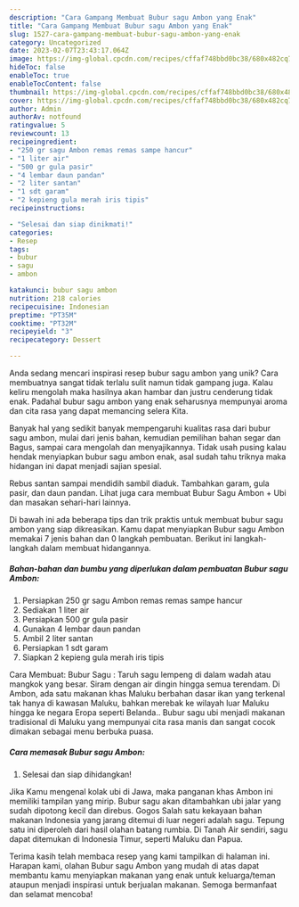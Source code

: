 ```yaml
---
description: "Cara Gampang Membuat Bubur sagu Ambon yang Enak"
title: "Cara Gampang Membuat Bubur sagu Ambon yang Enak"
slug: 1527-cara-gampang-membuat-bubur-sagu-ambon-yang-enak
category: Uncategorized
date: 2023-02-07T23:43:17.064Z
image: https://img-global.cpcdn.com/recipes/cffaf748bbd0bc38/680x482cq70/bubur-sagu-ambon-foto-resep-utama.jpg
hideToc: false
enableToc: true
enableTocContent: false
thumbnail: https://img-global.cpcdn.com/recipes/cffaf748bbd0bc38/680x482cq70/bubur-sagu-ambon-foto-resep-utama.jpg
cover: https://img-global.cpcdn.com/recipes/cffaf748bbd0bc38/680x482cq70/bubur-sagu-ambon-foto-resep-utama.jpg
author: Admin
authorAv: notfound
ratingvalue: 5
reviewcount: 13
recipeingredient:
- "250 gr sagu Ambon remas remas sampe hancur"
- "1 liter air"
- "500 gr gula pasir"
- "4 lembar daun pandan"
- "2 liter santan"
- "1 sdt garam"
- "2 kepieng gula merah iris tipis"
recipeinstructions:

- "Selesai dan siap dinikmati!"
categories:
- Resep
tags:
- bubur
- sagu
- ambon

katakunci: bubur sagu ambon 
nutrition: 218 calories
recipecuisine: Indonesian
preptime: "PT35M"
cooktime: "PT32M"
recipeyield: "3"
recipecategory: Dessert

---
```





Anda sedang mencari inspirasi resep bubur sagu ambon yang unik? Cara membuatnya sangat tidak terlalu sulit namun tidak gampang juga. Kalau keliru mengolah maka hasilnya akan hambar dan justru cenderung tidak enak. Padahal bubur sagu ambon yang enak seharusnya mempunyai aroma dan cita rasa yang dapat memancing selera Kita.





Banyak hal yang sedikit banyak mempengaruhi kualitas rasa dari bubur sagu ambon, mulai dari jenis bahan, kemudian pemilihan bahan segar dan Bagus, sampai cara mengolah dan menyajikannya. Tidak usah pusing kalau hendak menyiapkan bubur sagu ambon enak,      asal sudah tahu triknya maka hidangan ini dapat menjadi sajian spesial.














Rebus santan sampai mendidih sambil diaduk. Tambahkan garam, gula pasir, dan daun pandan. Lihat juga cara membuat Bubur Sagu Ambon + Ubi dan masakan sehari-hari lainnya.






Di bawah ini ada beberapa tips dan trik praktis untuk membuat bubur sagu ambon yang siap dikreasikan. Kamu dapat menyiapkan Bubur sagu Ambon memakai 7 jenis bahan dan 0 langkah pembuatan. Berikut ini langkah-langkah dalam membuat hidangannya.

<!--inarticleads1-->

##### Bahan-bahan dan bumbu yang diperlukan dalam pembuatan Bubur sagu Ambon:

1. Persiapkan 250 gr sagu Ambon remas remas sampe hancur
1. Sediakan 1 liter air
1. Persiapkan 500 gr gula pasir
1. Gunakan 4 lembar daun pandan
1. Ambil 2 liter santan
1. Persiapkan 1 sdt garam
1. Siapkan 2 kepieng gula merah iris tipis


Cara Membuat: Bubur Sagu : Taruh sagu lempeng di dalam wadah atau mangkok yang besar. Siram dengan air dingin hingga semua terendam. Di Ambon, ada satu makanan khas Maluku berbahan dasar ikan yang terkenal tak hanya di kawasan Maluku, bahkan merebak ke wilayah luar Maluku hingga ke negara Eropa seperti Belanda.. Bubur sagu ubi menjadi makanan tradisional di Maluku yang mempunyai cita rasa manis dan sangat cocok dimakan sebagai menu berbuka puasa. 

<!--inarticleads2-->

##### Cara memasak Bubur sagu Ambon:


1. Selesai dan siap dihidangkan!

Jika Kamu mengenal kolak ubi di Jawa, maka panganan khas Ambon ini memiliki tampilan yang mirip. Bubur sagu akan ditambahkan ubi jalar yang sudah dipotong kecil dan direbus. Gogos Salah satu kekayaan bahan makanan Indonesia yang jarang ditemui di luar negeri adalah sagu. Tepung satu ini diperoleh dari hasil olahan batang rumbia. Di Tanah Air sendiri, sagu dapat ditemukan di Indonesia Timur, seperti Maluku dan Papua. 

Terima kasih telah membaca resep yang kami tampilkan di halaman ini. Harapan kami, olahan Bubur sagu Ambon yang mudah di atas dapat membantu kamu menyiapkan makanan yang enak untuk keluarga/teman ataupun menjadi inspirasi untuk berjualan makanan. Semoga bermanfaat dan selamat mencoba!
